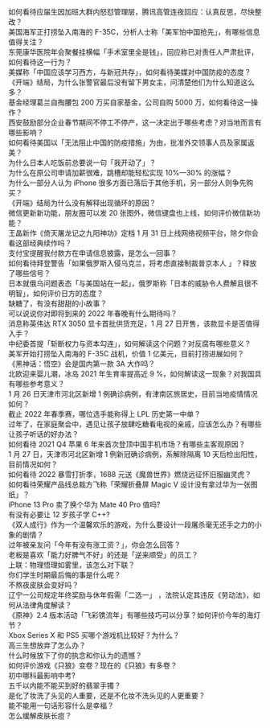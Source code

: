 如何看待应届生因加班大群内怒怼管理层，腾讯高管连夜回应：认真反思，尽快整改？  
美国海军正打捞坠入南海的 F-35C，分析人士称「美军怕中国抢先」，有哪些信息值得关注？  
东莞康华医院年会聚餐挂横幅「手术室里全是钱」，回应称已对责任人严肃批评，如何看待这一行为？  
美媒称「中国应该学习西方，与新冠共存」，如何看待美媒对中国防疫的态度？  
《开端》结局，为什么张警官最后没有留下男女主，问清楚他们为什么知道这么多？  
基金经理葛兰自掏腰包 200 万买自家基金，公司自购 5000 万，如何看待这一操作？  
西安鼓励部分企业春节期间不停工不停产，这一决定出于哪些考虑？对当地而言有哪些影响？  
如何看待美国以「无法阻止中国的防疫措施」为由，批准外交领事人员及家属返美？  
为什么日本人吃饭前总要说一句「我开动了」？  
为什么在原公司申请加薪很难，跳槽却能轻松实现 10%—30% 的涨幅？  
为什么一部分人认为 iPhone 很多方面已落后于其他手机，另一部分人则争先购买？  
《开端》结局为什么没有解释出现循环的原因？  
微信更新新功能，朋友圈可以发 20 张图外，微信键盘也上线，如何评价微信新功能？  
王晶新作《倚天屠龙记之九阳神功》定档 1 月 31 日上线网络视频平台，除夕你会看这部经典续作吗？  
支付宝提醒我付款方在申请信息披露，是怎么一回事？  
如何看待拜登警告「如果俄罗斯入侵乌克兰，将考虑直接制裁普京本人 」？释放了哪些信号？  
日本就俄乌问题表态「与美国站在一起」，俄罗斯称「日本的威胁令人费解且很不明智」，如何评价日方的态度？  
缺糖了，有没有甜甜的小故事？  
可以说说你对即将到来的 2022 年春晚有什么期待吗？  
消息称英伟达 RTX 3050 显卡首批供货充足，1 月 27 日开售，该款显卡是否值得入手？  
中纪委首提「斩断权力与资本勾连」，如何解读这个问题？对反腐有哪些意义？  
美军开始打捞坠入南海的 F-35C 战机，价值 1 亿美元，目前打捞进展如何？  
《黑神话：悟空》会是国内第一款 3A 大作吗？  
北欧迎来婴儿潮，冰岛 2021 年生育率提高近 9 %，如何解读这一现象？对我国具有哪些参考意义？  
1 月 26 日天津市河北区新增 1 例确诊病例，有津南区旅居史，目前当地疫情情况如何？  
截止 2022 年春季赛，哪位选手能称得上 LPL 历史第一中单？  
过年了，在家庭聚会中，遇见让孩子放肆吃糖看电视的亲戚，应该怎么办？有哪些让孩子听话的好办法？  
如何看待 2021 Q4 苹果 6 年来首次登顶中国手机市场？有哪些主客观原因？  
1 月 27 日，天津市河北区新增 1 例新冠确诊病例，系解除隔离 10 天后检出阳性，目前情况如何？  
如何看待 2022 暴雪打折季，1688 元送《魔兽世界》燃烧远征怀旧服幽灵虎？  
如何看待荣耀产品线总裁方飞称「荣耀折叠屏 Magic V 设计没有拿过华为一张图纸」？  
iPhone 13 Pro 卖了换个华为 Mate 40 Pro 值吗?  
有没有必要让 12 岁孩子学 C++?  
《双人成行》作为一个温馨欢乐的游戏，为什么要设计一段屠杀毫无还手之力的小象的剧情？  
过年被亲友问「今年有没有涨工资？」，你会怎么回答？  
老板是喜欢「能力好脾气不好」的还是「逆来顺受」的员工？  
上联：物理悟理如雾里，该怎么对下联？  
你们学生时期最后悔的事是什么呢？  
不熬夜皮肤会变好吗？  
辽宁一公司规定年终奖励与休年假需「二选一」 ，法院认定其违反《劳动法》，如何从法律角度解读？  
《原神》2.4 版本活动「飞彩镌流年」有哪些技巧可以分享？如何评价今年的海灯节？  
Xbox Series X 和 PS5 买哪个游戏机比较好？为什么？  
高三生想放弃了怎么办？  
什么时候放下了你的执念和你认为的遗憾？  
如何评价游戏《只狼》变卷？现在的《只狼》有多卷？  
初中哪科最影响中考?  
五千以内能不能买到好的翡翠手镯？  
是化了妆洗了头见的人重要，还是不化妆不洗头见的人更重要？  
能不能用一句话形容什么是幸福？  
怎么缓解皮肤长痘？  
